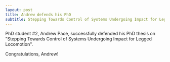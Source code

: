 ```yaml
---
layout: post
title: Andrew defends his PhD 
subtitle: Stepping Towards Control of Systems Undergoing Impact for Legged Locomotion
---
```


PhD student #2, Andrew Pace, successfully defended his PhD thesis on "Stepping Towards Control of Systems Undergoing Impact for Legged Locomotion".

Congratulations, Andrew!

